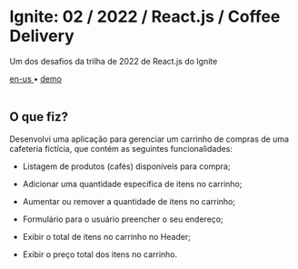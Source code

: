 <div valing="top">
  <h1>Ignite: 02 / <span>2022</span> / React.js / Coffee Delivery</h1>
  <p>Um dos desafios da trilha de 2022 de React.js do Ignite</p>
  <nav>
    <div id="repository-buttons"/>
    <a class="navigation-link disabled" href="https://github.com/L-Marcel/ignite-02-reactjs-2022-coffee-delivery/blob/main/README.en-us.md" target="__blank__">
      en-us
    </a>
    <span class="disabled">•</span>
    <a class="navigation-link" href="https://ignite-02-reactjs-2022-coffee-delivery.vercel.app/" target="__blank__">
      demo
    </a>
  </nav>
</div>

<br/>

<div id="grid">
  <div id="grid-item">
    <h2>O que <span>fiz</span>?</h2>
    <p>Desenvolvi uma aplicação para gerenciar um carrinho de compras de uma cafeteria fictícia, que contém as seguintes funcionalidades:</p>
    <ul>
      <li id="checked"><p>Listagem de produtos (cafés) disponíveis para compra;</p></li>
      <li id="checked"><p>Adicionar uma quantidade específica de itens no carrinho;</p></li>
      <li id="checked"><p>Aumentar ou remover a quantidade de itens no carrinho;</p></li>
      <li id="checked"><p>Formulário para o usuário preencher o seu endereço;</p></li>
      <li id="checked"><p>Exibir o total de itens no carrinho no Header;</p></li>
      <li id="checked"><p>Exibir o preço total dos itens no carrinho.</p></li>
    </ul>
  </div>
</div>